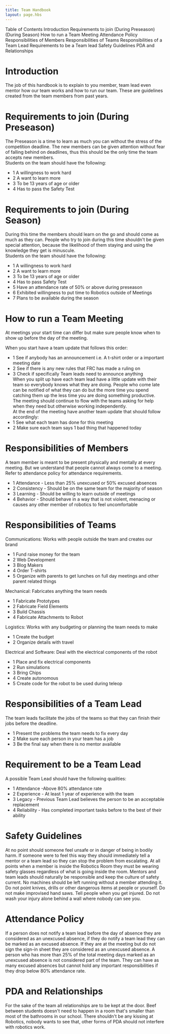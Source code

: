 ```yaml
---
title: Team Handbook
layout: page.hbs
---
```

Table of Contents
  Introduction
  Requirements to join (During Preseason)
                       (During Season)
  How to run a Team Meeting
  Attendance Policy
  Responsibilities of Members
  Responsibilities of Teams
  Responsibilities of a Team Lead
  Requirements to be a Team lead
  Safety Guidelines
  PDA and Relationships



# Introduction
The job of this handbook is to explain to you member, team lead even mentor how our team works and how to run our team. These are guidelines created from the team members from past years.

# Requirements to join (During Preseason)  
The Preseason is a time to learn as much you can without the stress of the  competition deadline. The new members can be given attention without fear of falling behind on deadlines, thus this should be the only time the team accepts new members.  
Students on the team should have the following:  
- 1 A willingness to work hard
- 2 A want to learn more
- 3 To be 13 years of age or older
- 4 Has to pass the Safety Test

# Requirements to join (During Season)  
During this time the members should learn on the go and should come as much as they can. People who try to join during this time shouldn't be given special attention, because the likelihood of them staying and using the knowledge they get is minuscule.  
Students on the team should have the following:  
- 1 A willingness to work hard
- 2 A want to learn more
- 3 To be 13 years of age or older
- 4 Has to pass Safety Test
- 5 Have an attendance rate of 50% or above during preseason
- 6 Exhibited willingness to put time to Robotics outside of Meetings
- 7 Plans to be available during the season

# How to run a Team Meeting  
At meetings your start time can differ but make sure people know when to show up before the day of the meeting.

When you start have a team update that follows this order:  
- 1 See if anybody has an announcement i.e. A t-shirt order or a important meeting date  
- 2 See if there is any new rules that FRC has made a ruling on  
- 3 Check if specifically Team leads need to announce anything  
When you split up have each team lead have a little update with their team so everybody knows what they are doing. People who come late can be notified of what they can do but the more time you spend catching them up the less time you are doing something productive.  
The meeting should continue to flow with the teams asking for help when they need but otherwise working independently.  
At the end of the meeting have another team update that should follow accordingly:  
- 1 See what each team has done for this meeting  
- 2 Make sure each team says 1 bad thing that happened today

# Responsibilities of Members  
A team member is meant to be present physically and mentally at every meeting. But we understand that people cannot always come to a meeting. Refer to attendance policy for attendance requirements.
- 1 Attendance - Less than 25% unexcused or 50% excused absences
- 2 Consistency - Should be on the same team for the majority of season
- 3 Learning - Should be willing to learn outside of meetings
- 4 Behavior - Should behave in a way that is not violent, menacing or causes  any other member of robotics to feel uncomfortable

# Responsibilities of Teams
Communications: Works with people outside the team and creates our brand
- 1 Fund raise money for the team
- 2 Web Development
- 3 Blog Makers
- 4 Order T-shirts
- 5 Organize with parents to get lunches on full day meetings and other parent related things

Mechanical: Fabricates anything the team needs
- 1 Fabricate Prototypes
- 2 Fabricate Field Elements
- 3 Build Chassis
- 4 Fabricate Attachments to Robot

Logistics: Works with any budgeting or planning the team needs to make
- 1 Create the budget
- 2 Organize details with travel

Electrical and Software: Deal with the electrical components of the robot
- 1 Place and fix electrical components
- 2 Run simulations
- 3 Bring Chips
- 4 Create autonomous
- 5 Create code for the robot to be used during teleop

# Responsibilities of a Team Lead
The team leads facilitate the jobs of the teams so that they can finish their jobs before the deadline.
- 1 Present the problems the team needs to fix every day
- 2 Make sure each person in your team has a job
- 3 Be the final say when there is no mentor available

# Requirement to be a Team Lead  
A possible Team Lead should have the following qualities:  
- 1 Attendance -Above 80% attendance rate
- 2 Experience - At least 1 year of experience with the team
- 3 Legacy - Previous Team Lead believes the person to be an acceptable replacement
- 4 Reliability - Has completed important tasks before to the best of their ability

# Safety Guidelines
At no point should someone feel unsafe or in danger of being in bodily harm. If someone were to feel this way they should immediately tell a mentor or a team lead so they can stop the problem from escalating.
At all points when a member is inside the Robotics Room they must be wearing safety glasses regardless of what is going inside the room.
Mentors and team leads should naturally be responsible and keep the culture of safety current.
No machines should be left running without a member attending it. Do not point knives, drills or other dangerous items at people or yourself.
Do not make improvised hand saws. Tell people when you get injured. Do not wash your injury alone behind a wall where nobody can see you.

# Attendance Policy  
If a person does not notify a team lead before the day of absence they are considered as an unexcused absence, if they do notify a team lead they can be marked as an excused absence. If they are at the meeting but do not sign the sign-in sheet they are considered as an unexcused absence. A person who has more than 25% of the total meeting days marked as an unexcused absence is not considered part of the team. They can have as many excused absences but cannot hold any important responsibilities if they drop below 80% attendance rate.

# PDA and Relationships  
For the sake of the team all relationships are to be kept at the door. Beef between students doesn't need to happen in a room that's smaller than most of the bathrooms in our school. There shouldn't be any kissing at Robotics, nobody wants to see that, other forms of PDA should not interfere with robotics work.
